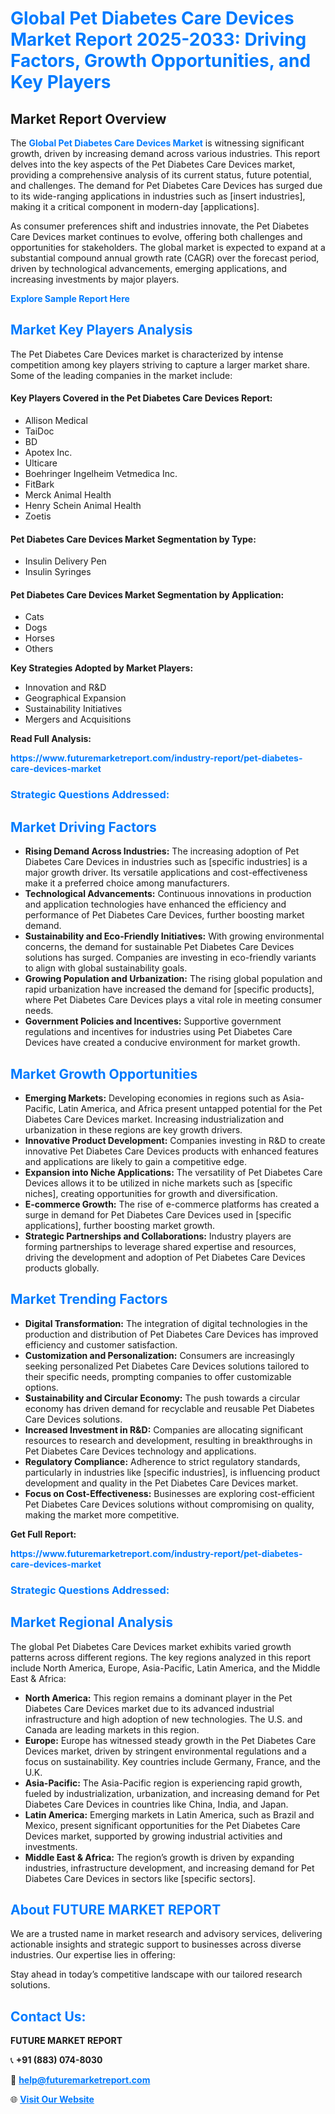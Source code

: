 <h1 style="color: #007BFF;">Global Pet Diabetes Care Devices Market Report 2025-2033: Driving Factors, Growth Opportunities, and Key Players</h1>

<section id="overview">
<h2>Market Report Overview</h2>
<p>The <a href="https://www.futuremarketreport.com/industry-report/pet-diabetes-care-devices-market" style="color: #007BFF; text-decoration: none;"><strong>Global Pet Diabetes Care Devices Market</strong></a> is witnessing significant growth, driven by increasing demand across various industries. This report delves into the key aspects of the Pet Diabetes Care Devices market, providing a comprehensive analysis of its current status, future potential, and challenges. The demand for Pet Diabetes Care Devices has surged due to its wide-ranging applications in industries such as [insert industries], making it a critical component in modern-day [applications].</p>
<p>As consumer preferences shift and industries innovate, the Pet Diabetes Care Devices market continues to evolve, offering both challenges and opportunities for stakeholders. The global market is expected to expand at a substantial compound annual growth rate (CAGR) over the forecast period, driven by technological advancements, emerging applications, and increasing investments by major players.</p>
</section>

<section id="overview">
<p><a href="https://www.futuremarketreport.com/request-sample/reportId=77615" style="color: #007BFF; text-decoration: none;"><strong>Explore Sample Report Here</strong></a></p>
</section>

<section id="key-players">
<h2 style="color: #007BFF;">Market Key Players Analysis</h2>
<p>The Pet Diabetes Care Devices market is characterized by intense competition among key players striving to capture a larger market share. Some of the leading companies in the market include:</p>
<h4>Key Players Covered in the Pet Diabetes Care Devices Report:</h4>
<ul><li>Allison Medical</li><li>TaiDoc</li><li>BD</li><li>Apotex Inc.</li><li>Ulticare</li><li>Boehringer Ingelheim Vetmedica Inc.</li><li>FitBark</li><li>Merck Animal Health</li><li>Henry Schein Animal Health</li><li>Zoetis</li></ul>
<h4>Pet Diabetes Care Devices Market Segmentation by Type:</h4>
<ul><li>Insulin Delivery Pen</li><li>Insulin Syringes</li></ul>

<h4>Pet Diabetes Care Devices Market Segmentation by Application:</h4>
<ul><li>Cats</li><li>Dogs</li><li>Horses</li><li>Others</li></ul>
<p><strong>Key Strategies Adopted by Market Players:</strong></p>
<ul>
<li>Innovation and R&D</li>
<li>Geographical Expansion</li>
<li>Sustainability Initiatives</li>
<li>Mergers and Acquisitions</li>
</ul>
</section>

<section>
<p><strong>Read Full Analysis: </strong></p><a href="https://www.futuremarketreport.com/industry-report/pet-diabetes-care-devices-market" style="color: #007BFF; text-decoration: none;"><strong>https://www.futuremarketreport.com/industry-report/pet-diabetes-care-devices-market</strong></a>
<h3 style="color: #007BFF;">Strategic Questions Addressed:</h3>
</section>

<section id="driving-factors">
<h2 style="color: #007BFF;">Market Driving Factors</h2>
<ul>
<li><strong>Rising Demand Across Industries:</strong> The increasing adoption of Pet Diabetes Care Devices in industries such as [specific industries] is a major growth driver. Its versatile applications and cost-effectiveness make it a preferred choice among manufacturers.</li>
<li><strong>Technological Advancements:</strong> Continuous innovations in production and application technologies have enhanced the efficiency and performance of Pet Diabetes Care Devices, further boosting market demand.</li>
<li><strong>Sustainability and Eco-Friendly Initiatives:</strong> With growing environmental concerns, the demand for sustainable Pet Diabetes Care Devices solutions has surged. Companies are investing in eco-friendly variants to align with global sustainability goals.</li>
<li><strong>Growing Population and Urbanization:</strong> The rising global population and rapid urbanization have increased the demand for [specific products], where Pet Diabetes Care Devices plays a vital role in meeting consumer needs.</li>
<li><strong>Government Policies and Incentives:</strong> Supportive government regulations and incentives for industries using Pet Diabetes Care Devices have created a conducive environment for market growth.</li>
</ul>
</section>

<section id="growth-opportunities">
<h2 style="color: #007BFF;">Market Growth Opportunities</h2>
<ul>
<li><strong>Emerging Markets:</strong> Developing economies in regions such as Asia-Pacific, Latin America, and Africa present untapped potential for the Pet Diabetes Care Devices market. Increasing industrialization and urbanization in these regions are key growth drivers.</li>
<li><strong>Innovative Product Development:</strong> Companies investing in R&D to create innovative Pet Diabetes Care Devices products with enhanced features and applications are likely to gain a competitive edge.</li>
<li><strong>Expansion into Niche Applications:</strong> The versatility of Pet Diabetes Care Devices allows it to be utilized in niche markets such as [specific niches], creating opportunities for growth and diversification.</li>
<li><strong>E-commerce Growth:</strong> The rise of e-commerce platforms has created a surge in demand for Pet Diabetes Care Devices used in [specific applications], further boosting market growth.</li>
<li><strong>Strategic Partnerships and Collaborations:</strong> Industry players are forming partnerships to leverage shared expertise and resources, driving the development and adoption of Pet Diabetes Care Devices products globally.</li>
</ul>
</section>

<section id="trending-factors">
<h2 style="color: #007BFF;">Market Trending Factors</h2>
<ul>
<li><strong>Digital Transformation:</strong> The integration of digital technologies in the production and distribution of Pet Diabetes Care Devices has improved efficiency and customer satisfaction.</li>
<li><strong>Customization and Personalization:</strong> Consumers are increasingly seeking personalized Pet Diabetes Care Devices solutions tailored to their specific needs, prompting companies to offer customizable options.</li>
<li><strong>Sustainability and Circular Economy:</strong> The push towards a circular economy has driven demand for recyclable and reusable Pet Diabetes Care Devices solutions.</li>
<li><strong>Increased Investment in R&D:</strong> Companies are allocating significant resources to research and development, resulting in breakthroughs in Pet Diabetes Care Devices technology and applications.</li>
<li><strong>Regulatory Compliance:</strong> Adherence to strict regulatory standards, particularly in industries like [specific industries], is influencing product development and quality in the Pet Diabetes Care Devices market.</li>
<li><strong>Focus on Cost-Effectiveness:</strong> Businesses are exploring cost-efficient Pet Diabetes Care Devices solutions without compromising on quality, making the market more competitive.</li>
</ul>
</section>

<section>
<p><strong>Get Full Report: </strong></p><a href="https://www.futuremarketreport.com/industry-report/pet-diabetes-care-devices-market" style="color: #007BFF; text-decoration: none;"><strong>https://www.futuremarketreport.com/industry-report/pet-diabetes-care-devices-market</strong></a>
<h3 style="color: #007BFF;">Strategic Questions Addressed:</h3>
</section>


<section id="regional-analysis">
<h2 style="color: #007BFF;">Market Regional Analysis</h2>
<p>The global Pet Diabetes Care Devices market exhibits varied growth patterns across different regions. The key regions analyzed in this report include North America, Europe, Asia-Pacific, Latin America, and the Middle East & Africa:</p>
<ul>
<li><strong>North America:</strong> This region remains a dominant player in the Pet Diabetes Care Devices market due to its advanced industrial infrastructure and high adoption of new technologies. The U.S. and Canada are leading markets in this region.</li>
<li><strong>Europe:</strong> Europe has witnessed steady growth in the Pet Diabetes Care Devices market, driven by stringent environmental regulations and a focus on sustainability. Key countries include Germany, France, and the U.K.</li>
<li><strong>Asia-Pacific:</strong> The Asia-Pacific region is experiencing rapid growth, fueled by industrialization, urbanization, and increasing demand for Pet Diabetes Care Devices in countries like China, India, and Japan.</li>
<li><strong>Latin America:</strong> Emerging markets in Latin America, such as Brazil and Mexico, present significant opportunities for the Pet Diabetes Care Devices market, supported by growing industrial activities and investments.</li>
<li><strong>Middle East & Africa:</strong> The region’s growth is driven by expanding industries, infrastructure development, and increasing demand for Pet Diabetes Care Devices in sectors like [specific sectors].</li>
</ul>
</section>

<footer>
<h2 style="color: #007BFF;">About FUTURE MARKET REPORT</h2>
<p>We are a trusted name in market research and advisory services, delivering actionable insights and strategic support to businesses across diverse industries. Our expertise lies in offering:</p>

<p>Stay ahead in today’s competitive landscape with our tailored research solutions.</p>

<h2 style="color: #007BFF;">Contact Us:</h2>
<p><strong>FUTURE MARKET REPORT</strong></p>
<p>📞 <strong>+91 (883) 074-8030</strong></p>
<p>📧 <strong><a href="mailto:help@futuremarketreport.com" style="color: #007BFF;">help@futuremarketreport.com</a></strong></p>
<p>🌐 <strong><a href="https://www.futuremarketreport.com/" style="color: #007BFF;">Visit Our Website</a></strong></p>
</footer>